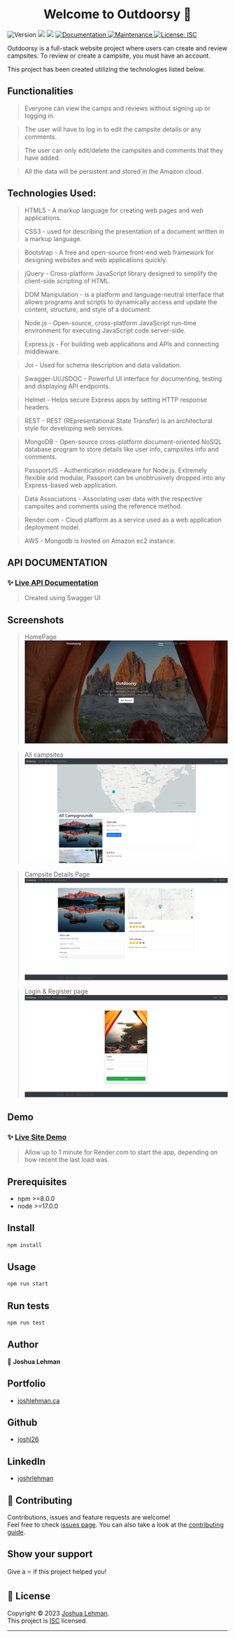 <h1 align="center">Welcome to Outdoorsy 👋</h1>
<p>
  <img alt="Version" src="https://img.shields.io/badge/version-1.0.0-blue.svg?cacheSeconds=2592000" />
  <img src="https://img.shields.io/badge/npm-%3E%3D8.0.0-blue.svg" />
  <img src="https://img.shields.io/badge/node-%3E%3D17.0.0-blue.svg" />
  <a href="https://github.com/joshl26/Outdoorsy#readme" target="_blank">
    <img alt="Documentation" src="https://img.shields.io/badge/documentation-yes-brightgreen.svg" />
  </a>
  <a href="https://github.com/joshl26/Outdoorsy/graphs/commit-activity" target="_blank">
    <img alt="Maintenance" src="https://img.shields.io/badge/Maintained%3F-yes-green.svg" />
  </a>
  <a href="https://github.com/joshl26/Outdoorsy/blob/master/LICENSE" target="_blank">
    <img alt="License: ISC" src="https://img.shields.io/github/license/joshl26/outdoorsy" />
  </a>
</p>


Outdoorsy is a full-stack website project where users can create and review campsites. To review or create a campsite, you must have an account.

This project has been created utilizing the technologies listed below.


## Functionalities

>Everyone can view the camps and reviews without signing up or logging in.

>The user will have to log in to edit the campsite details or any comments.

>The user can only edit/delete the campsites and comments that they have added.

>All the data will be persistent and stored in the Amazon cloud.

## Technologies Used:

>HTML5 - A markup language for creating web pages and web applications.

>CSS3 - used for describing the presentation of a document written in a markup language.

>Bootstrap - A free and open-source front-end web framework for designing websites and web applications quickly.

>jQuery - Cross-platform JavaScript library designed to simplify the client-side scripting of HTML.

>DOM Manipulation - is a platform and language-neutral interface that allows programs and scripts to dynamically access and update the content, structure, and style of a document.

>Node.js - Open-source, cross-platform JavaScript run-time environment for executing JavaScript code server-side.

>Express.js - For building web applications and APIs and connecting middleware.

>Joi - Used for schema description and data validation.

>Swagger-UI/JSDOC - Powerful UI interface for documenting, testing and displaying API endpoints.

>Helmet - Helps secure Express apps by setting HTTP response headers.

>REST - REST (REpresentational State Transfer) is an architectural style for developing web services.

>MongoDB - Open-source cross-platform document-oriented NoSQL database program to store details like user info, campsites info and comments.

>PassportJS - Authentication middleware for Node.js. Extremely flexible and modular, Passport can be unobtrusively dropped into any Express-based web application.

>Data Associations - Associating user data with the respective campsites and comments using the reference method.

>Render.com - Cloud platform as a service used as a web application deployment model.

>AWS - Mongodb is hosted on Amazon ec2 instance.

## API DOCUMENTATION
### ✨ [Live API Documentation](https://outdors.ca/api-docs/)
><p>Created using Swagger UI</p>

## Screenshots
>HomePage ![Home](https://raw.githubusercontent.com/joshl26/joshl26/main/assets/Outdoorsy_1.png)

>All campsites
![All campsites](https://raw.githubusercontent.com/joshl26/joshl26/main/assets/Outdoorsy_2.png)

>Campsite Details Page
![Campsite Details](https://raw.githubusercontent.com/joshl26/joshl26/main/assets/Outdoorsy_4.png)

>Login & Register page
![Login and Register](https://raw.githubusercontent.com/joshl26/joshl26/main/assets/Outdoorsy_3.png)

## Demo

### ✨ [Live Site Demo](https://outdors.ca)
><p>Allow up to 1 minute for Render.com to start the app, depending on how recent the last load was.</p>

## Prerequisites

- npm >=8.0.0
- node >=17.0.0

## Install

```sh
npm install
```

## Usage

```sh
npm run start
```

## Run tests

```sh
npm run test
```

## Author

👤 **Joshua Lehman**

## Portfolio

- [joshlehman.ca](https://joshlehman.ca)

## Github

- [joshl26](https://github.com/joshl26)

## LinkedIn

- [joshrlehman](https://www.linkedin.com/in/joshrlehman/)

## 🤝 Contributing

Contributions, issues and feature requests are welcome!<br />Feel free to check [issues page](https://github.com/joshl26/Outdoorsy/issues). You can also take a look at the [contributing guide](https://github.com/joshl26/Outdoorsy/blob/master/CONTRIBUTING.md).

## Show your support

Give a ⭐️ if this project helped you!

## 📝 License

Copyright © 2023 [Joshua Lehman](https://github.com/joshl26).<br />
This project is [ISC](https://github.com/joshl26/Outdoorsy/blob/master/LICENSE) licensed.

---
